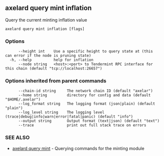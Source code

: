 ## axelard query mint inflation

Query the current minting inflation value

```
axelard query mint inflation [flags]
```

### Options

```
      --height int    Use a specific height to query state at (this can error if the node is pruning state)
  -h, --help          help for inflation
      --node string   <host>:<port> to Tendermint RPC interface for this chain (default "tcp://localhost:26657")
```

### Options inherited from parent commands

```
      --chain-id string     The network chain ID (default "axelar")
      --home string         directory for config and data (default "$HOME/.axelar")
      --log_format string   The logging format (json|plain) (default "plain")
      --log_level string    The logging level (trace|debug|info|warn|error|fatal|panic) (default "info")
      --output string       Output format (text|json) (default "text")
      --trace               print out full stack trace on errors
```

### SEE ALSO

- [axelard query mint](/cli-docs/v0_27_0/axelard_query_mint) - Querying commands for the minting module
